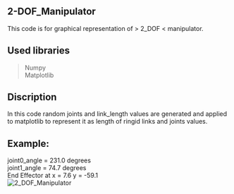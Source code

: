 ## 2-DOF_Manipulator
This code is for graphical representation of > 2_DOF < manipulator.
## Used libraries 
> Numpy      
> Matplotlib
## Discription 
In this code random joints and link_length values are generated and applied to matplotlib to represent it as length of ringid links and joints values.
## Example:
joint0_angle = 231.0 degrees      
joint1_angle = 74.7 degrees     
End Effector at x = 7.6 y = -59.1       
![2_DOF_Manipulator](/Desktop/2_DOF_Manipulator.png"2_DOF_Manipulator")
